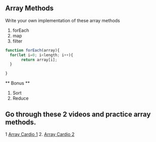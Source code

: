 ## Array Methods

Write your own implementation of these array methods
  1. forEach
  2. map
  3. filter
  ```js
  function forEach(array){
    for(let i=0; i<length; i++){
         return array[i];
    }

  }


```

** Bonus **
  1. Sort
  2. Reduce

## Go through these 2 videos and practice array methods.

1 [Array Cardio 1](https://www.youtube.com/watch?v=HB1ZC7czKRs&list=PLu8EoSxDXHP6CGK4YVJhL_VWetA865GOH&index=4)
2. [Array Cardio 2](https://www.youtube.com/watch?v=QNmRfyNg1lw&list=PLu8EoSxDXHP6CGK4YVJhL_VWetA865GOH&index=7)